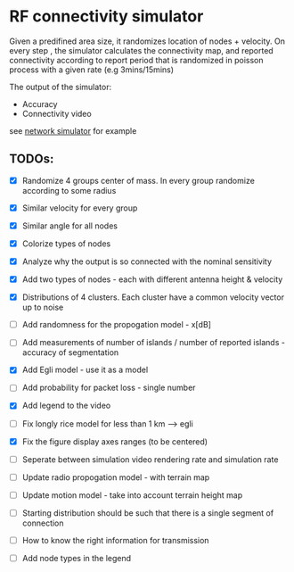 # RF connectivity simulator

Given a predifined area size, it randomizes location of nodes + velocity.
On every step , the simulator calculates the connectivity map, and reported connectivity according to report period that is randomized in poisson process with a given rate (e.g 3mins/15mins)

The output of the simulator:
- Accuracy
- Connectivity video

see [network simulator](notebooks/network_simulator.ipynb) for example



## TODOs:

- [x] Randomize 4 groups center of mass. In every group randomize according to some radius
- [x] Similar velocity for every group
- [x] Similar angle for all nodes
- [x] Colorize types of nodes
- [x] Analyze why the output is so connected with the nominal sensitivity
- [x] Add two types of nodes - each with different antenna height & velocity
- [x] Distributions of 4 clusters. Each cluster have a common velocity vector up to noise
- [ ] Add randomness for the propogation model - x[dB]
- [ ] Add measurements of number of islands / number of reported islands - accuracy of segmentation
- [X] Add Egli model - use it as a model
- [ ] Add probability for packet loss - single number
- [x] Add legend to the video
- [ ] Fix longly rice model for less than 1 km --> egli
- [x] Fix the figure display axes ranges (to be centered)
- [ ] Seperate between simulation video rendering rate and simulation rate

- [ ] Update radio propogation model - with terrain map
- [ ] Update motion model - take into account terrain height map


- [ ] Starting distribution should be such that there is a single segment of connection
- [ ] How to know the right information for transmission
- [ ] Add node types in the legend


